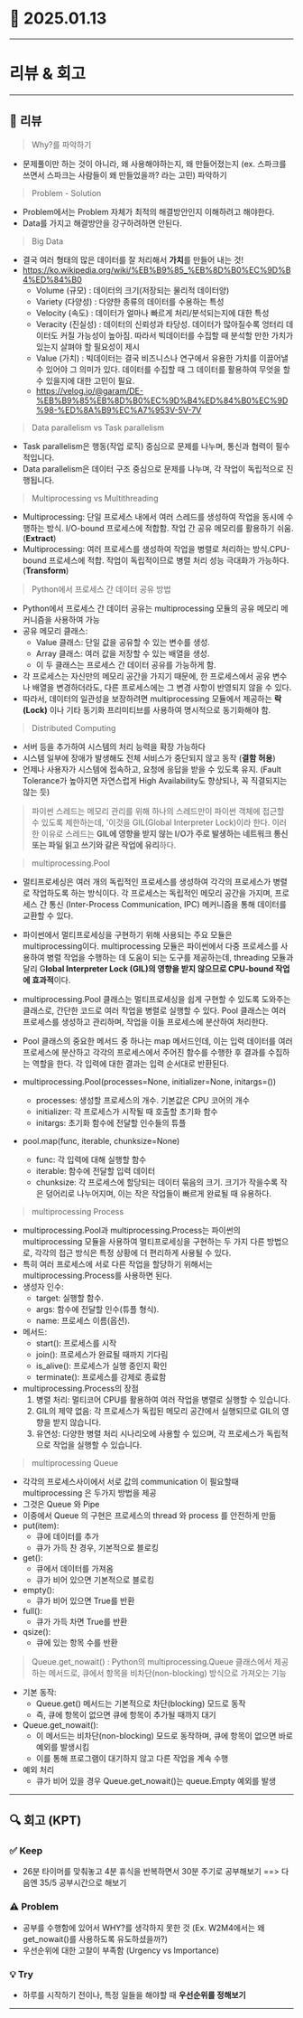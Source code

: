 # 📅 2025.01.13

---

# 리뷰 & 회고


---


## 📝 리뷰 

> Why?를 파악하기
- 문제풀이만 하는 것이 아니라, 왜 사용해야하는지, 왜 만들어졌는지 (ex. 스파크를 쓰면서 스파크는 사람들이 왜 만들었을까? 라는 고민) 파악하기

> Problem - Solution
- Problem에서는 Problem 자체가 최적의 해결방안인지 이해하려고 해야한다.
- Data를 가지고 해결방안을 강구하려하면 안된다.

> Big Data
- 결국 여러 형태의 많은 데이터를 잘 처리해서 **가치**를 만들어 내는 것!
- https://ko.wikipedia.org/wiki/%EB%B9%85_%EB%8D%B0%EC%9D%B4%ED%84%B0
    - Volume (규모) : 데이터의 크기(저장되는 물리적 데이터양)
    - Variety (다양성) : 다양한 종류의 데이터를 수용하는 특성
    - Velocity (속도) : 데이터가 얼마나 빠르게 처리/분석되는지에 대한 특성
    - Veracity (진실성) : 데이터의 신뢰성과 타당성. 데이터가 많아질수록 엉터리 데이터도 커질 가능성이 높아짐. 따라서 빅데이터를 수집할 때 분석할 만한 가치가 있는지 살펴야 할 필요성이 제시
    - Value (가치) : 빅데이터는 결국 비즈니스나 연구에서 유용한 가치를 이끌어낼 수 있어야 그 의미가 있다. 데이터를 수집할 때 그 데이터를 활용하여 무엇을 할 수 있을지에 대한 고민이 필요.
	- https://velog.io/@garam/DE-%EB%B9%85%EB%8D%B0%EC%9D%B4%ED%84%B0%EC%9D%98-%ED%8A%B9%EC%A7%953V-5V-7V

> Data parallelism vs Task parallelism
- Task parallelism은 행동(작업 로직) 중심으로 문제를 나누며, 통신과 협력이 필수적입니다.
- Data parallelism은 데이터 구조 중심으로 문제를 나누며, 각 작업이 독립적으로 진행됩니다.

> Multiprocessing vs Multithreading
-  Multiprocessing: 단일 프로세스 내에서 여러 스레드를 생성하여 작업을 동시에 수행하는 방식. I/O-bound 프로세스에 적합함. 작업 간 공유 메모리를 활용하기 쉬움. (**Extract**)
- Multiprocessing: 여러 프로세스를 생성하여 작업을 병렬로 처리하는 방식.CPU-bound 프로세스에 적합. 작업이 독립적이므로 병렬 처리 성능 극대화가 가능하다. (**Transform**)

> Python에서 프로세스 간 데이터 공유 방법
- Python에서 프로세스 간 데이터 공유는 multiprocessing 모듈의 공유 메모리 메커니즘을 사용하여 가능
- 공유 메모리 클래스:
	- Value 클래스: 단일 값을 공유할 수 있는 변수를 생성.
	- Array 클래스: 여러 값을 저장할 수 있는 배열을 생성.
	- 이 두 클래스는 프로세스 간 데이터 공유를 가능하게 함.
- 각 프로세스는 자신만의 메모리 공간을 가지기 때문에, 한 프로세스에서 공유 변수나 배열을 변경하더라도, 다른 프로세스에는 그 변경 사항이 반영되지 않을 수 있다.
- 따라서, 데이터의 일관성을 보장하려면 multiprocessing 모듈에서 제공하는 **락(Lock)** 이나 기타 동기화 프리미티브를 사용하여 명시적으로 동기화해야 함.

> Distributed Computing
- 서버 등을 추가하여 시스템의 처리 능력을 확장 가능하다
- 시스템 일부에 장애가 발생해도 전체 서비스가 중단되지 않고 동작 (**결함 허용**)
- 언제나 사용자가 시스템에 접속하고, 요청에 응답을 받을 수 있도록 유지. (Fault Tolerance가 높아지면 자연스럽게 High Availability도 향상되나, 꼭 직결되지는 않는 듯)

> 파이썬 스레드는 메모리 관리를 위해 하나의 스레드만이 파이썬 객체에 접근할 수 있도록 제한하는데, '이것을 GIL(Global Interpreter Lock)이라 한다. 이러한 이유로 스레드는 **GIL에 영향을 받지 않는 I/O가 주로 발생하는 네트워크 통신 또는 파일 읽고 쓰기와 같은 작업에 유리**하다.

> multiprocessing.Pool
- 멀티프로세싱은 여러 개의 독립적인 프로세스를 생성하여 각각의 프로세스가 병렬로 작업하도록 하는 방식이다. 각 프로세스는 독립적인 메모리 공간을 가지며, 프로세스 간 통신 (Inter-Process Communication, IPC) 메커니즘을 통해 데이터를 교환할 수 있다.

- 파이썬에서 멀티프로세싱을 구현하기 위해 사용되는 주요 모듈은 multiprocessing이다. multiprocessing 모듈은 파이썬에서 다중 프로세스를 사용하여 병렬 작업을 수행하는 데 도움이 되는 도구를 제공하는데, threading 모듈과 달리 G**lobal Interpreter Lock (GIL)의 영향을 받지 않으므로 CPU-bound 작업에 효과적**이다.
- multiprocessing.Pool 클래스는 멀티프로세싱을 쉽게 구현할 수 있도록 도와주는 클래스로, 간단한 코드로 여러 작업을 병렬로 실행할 수 있다. Pool 클래스는 여러 프로세스를 생성하고 관리하며, 작업을 이들 프로세스에 분산하여 처리한다.

- Pool 클래스의 중요한 메서드 중 하나는 map 메서드인데, 이는 입력 데이터를 여러 프로세스에 분산하고 각각의 프로세스에서 주어진 함수를 수행한 후 결과를 수집하는 역할을 한다. 각 입력에 대한 결과는 입력 순서대로 반환된다.
- multiprocessing.Pool(processes=None, initializer=None, initargs=())
    - processes: 생성할 프로세스의 개수. 기본값은 CPU 코어의 개수
    - initializer: 각 프로세스가 시작될 때 호출할 초기화 함수
    - initargs: 초기화 함수에 전달할 인수들의 튜플
 

- pool.map(func, iterable, chunksize=None)
    - func: 각 입력에 대해 실행할 함수
    - iterable: 함수에 전달할 입력 데이터
    - chunksize: 각 프로세스에 할당되는 데이터 묶음의 크기. 크기가 작을수록 작은 덩어리로 나누어지며, 이는 작은 작업들이 빠르게 완료될 때 유용하다.


> multiprocessing Process
- multiprocessing.Pool과 multiprocessing.Process는 파이썬의 multiprocessing 모듈을 사용하여 멀티프로세싱을 구현하는 두 가지 다른 방법으로, 각각의 접근 방식은 특정 상황에 더 편리하게 사용될 수 있다.
- 특히 여러 프로세스에 서로 다른 작업을 할당하기 위해서는 multiprocessing.Process를 사용하면 된다.
- 생성자 인수:
    - target: 실행할 함수.
	-   args: 함수에 전달할 인수(튜플 형식).
	-   name: 프로세스 이름(옵션).
- 메서드:
	- start(): 프로세스를 시작
	- join(): 프로세스가 완료될 때까지 기다림
	- is_alive(): 프로세스가 실행 중인지 확인
	- terminate(): 프로세스를 강제로 종료함
- multiprocessing.Process의 장점
	1.	병렬 처리: 멀티코어 CPU를 활용하여 여러 작업을 병렬로 실행할 수 있습니다.
	2.	GIL의 제약 없음: 각 프로세스가 독립된 메모리 공간에서 실행되므로 GIL의 영향을 받지 않습니다.
	3.	유연성:	다양한 병렬 처리 시나리오에 사용할 수 있으며, 각 프로세스가 독립적으로 작업을 실행할 수 있습니다.


> multiprocessing Queue
- 각각의 프로세스사이에서 서로 값의 communication 이 필요할때 multiprocessing 은 두가지 방법을 제공
- 그것은 Queue 와 Pipe 
- 이중에서  Queue 의 구현은 프로세스의 thread 와 process 를 안전하게 만듦
- put(item):
    - 큐에 데이터를 추가
	- 큐가 가득 찬 경우, 기본적으로 블로킹
- get():
	- 큐에서 데이터를 가져옴
	- 큐가 비어 있으면 기본적으로 블로킹
- empty():
	- 큐가 비어 있으면 True를 반환
- full():
	- 큐가 가득 차면 True를 반환
- qsize():
	- 큐에 있는 항목 수를 반환


> Queue.get_nowait()
: Python의 multiprocessing.Queue 클래스에서 제공하는 메서드로, 큐에서 항목을 비차단(non-blocking) 방식으로 가져오는 기능
- 기본 동작:
	- Queue.get() 메서드는 기본적으로 차단(blocking) 모드로 동작
	- 즉, 큐에 항목이 없으면 큐에 항목이 추가될 때까지 대기
- Queue.get_nowait():
	- 이 메서드는 비차단(non-blocking) 모드로 동작하며, 큐에 항목이 없으면 바로 예외를 발생시킴
	- 이를 통해 프로그램이 대기하지 않고 다른 작업을 계속 수행
- 예외 처리
	- 큐가 비어 있을 경우 Queue.get_nowait()는 queue.Empty 예외를 발생


---

## 🔍 회고 (KPT)

### ✅ Keep
- 26분 타이머를 맞춰놓고 4분 휴식을 반복하면서 30분 주기로 공부해보기 ==> 다음엔 35/5 공부시간으로 해보기

### ⚠️ Problem
- 공부를 수행함에 있어서 WHY?를 생각하지 못한 것 (Ex. W2M4에서는 왜 get_nowait()를 사용하도록 유도하셨을까?)
- 우선순위에 대한 고찰이 부족함 (Urgency vs Importance)

### 💡 Try
- 하루를 시작하기 전이나, 특정 일들을 해야할 때 **우선순위를 정해보기**
---

